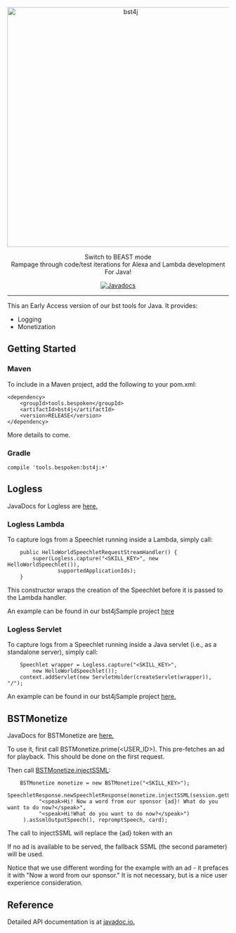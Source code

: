 <p align="center">
  <a href="https://bespoken.tools/">
    <img alt="bst4j" src="https://bespoken.tools/assets/bst-cli-9f9b8d685e450d33985b23d86505ffd7217635305f126625bc992b0865ff7a4d.png" width="546">
  </a>
</p>

<p align="center">
  Switch to BEAST mode<br>
  Rampage through code/test iterations for Alexa and Lambda development<br>
  For Java!
</p>

<p align="center">
    <a href="https://www.javadoc.io/doc/tools.bespoken/bst4j">
        <img src="https://www.javadoc.io/badge/tools.bespoken/bst4j.svg" alt="Javadocs">
    </a>
</p>

---
This an Early Access version of our bst tools for Java. It provides:
* Logging
* Monetization

## Getting Started
### Maven
To include in a Maven project, add the following to your pom.xml:  
```
<dependency>
    <groupId>tools.bespoken</groupId>
    <artifactId>bst4j</artifactId>
    <version>RELEASE</version>
</dependency>
```
More details to come.

### Gradle
```
compile 'tools.bespoken:bst4j:+'
```

## Logless
JavaDocs for Logless are [here.](https://static.javadoc.io/tools.bespoken/bst4j/0.1.18/tools/bespoken/logless/Logless.html)

### Logless Lambda
To capture logs from a Speechlet running inside a Lambda, simply call:  
```
    public HelloWorldSpeechletRequestStreamHandler() {
        super(Logless.capture("<SKILL_KEY>", new HelloWorldSpeechlet()),
                supportedApplicationIds);
    }
```
This constructor wraps the creation of the Speechlet before it is passed to the Lambda handler.

An example can be found in our bst4jSample project [here](https://github.com/bespoken/bst4jSample/blob/master/src/main/java/tools/bespoken/sample/HelloWorldSpeechletRequestStreamHandler.java#L39)

### Logless Servlet
To capture logs from a Speechlet running inside a Java servlet (i.e., as a standalone server), simply call:  
```
    Speechlet wrapper = Logless.capture("<SKILL_KEY>", 
        new HelloWorldSpeechlet());
    context.addServlet(new ServletHolder(createServlet(wrapper)), "/");
```

An example can be found in our bst4jSample project [here.](https://github.com/bespoken/bst4jSample/blob/master/src/main/java/tools/bespoken/sample/Launcher.java#L58)

## BSTMonetize
JavaDocs for BSTMonetize are [here.](https://static.javadoc.io/tools.bespoken/bst4j/0.1.18/tools/bespoken/client/BSTMonetize.html)

To use it, first call BSTMonetize.prime(<USER_ID>). This pre-fetches an ad for playback. This should be done on the first request.

Then call [BSTMonetize.injectSSML](https://static.javadoc.io/tools.bespoken/bst4j/0.1.18/tools/bespoken/client/BSTMonetize.html#injectSSML-java.lang.String-java.lang.String-):
```
    BSTMonetize monetize = new BSTMonetize("<SKILL_KEY>");
     SpeechletResponse.newSpeechletResponse(monetize.injectSSML(session.getUser().getUserId(),
          "<speak>Hi! Now a word from our sponsor {ad}! What do you want to do now?</speak>",
          "<speak>Hi!What do you want to do now?</speak>")
     ).asSsmlOutputSpeech(), repromptSpeech, card);
```

The call to injectSSML will replace the {ad} token with an <audio> tag for the advertisement.

If no ad is available to be served, the fallback SSML (the second parameter) will be used.

Notice that we use different wording for the example with an ad - it prefaces it with "Now a word from our sponsor." 
It is not necessary, but is a nice user experience consideration.

## Reference
Detailed API documentation is at [javadoc.io.](https://www.javadoc.io/doc/tools.bespoken/bst4j/)
